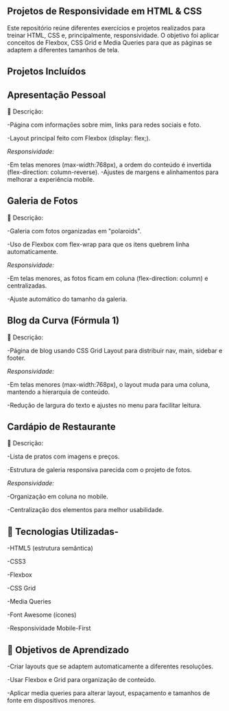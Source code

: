 Projetos de Responsividade em HTML & CSS
-----------------------------------------------------------
Este repositório reúne diferentes exercícios e projetos realizados para treinar HTML, CSS e, principalmente, responsividade.
O objetivo foi aplicar conceitos de Flexbox, CSS Grid e Media Queries para que as páginas se adaptem a diferentes tamanhos de tela.

 Projetos Incluídos
 -------------------
 Apresentação Pessoal
 -


📌 Descrição:

-Página com informações sobre mim, links para redes sociais e foto.

-Layout principal feito com Flexbox (display: flex;).

*Responsividade:*

-Em telas menores (max-width:768px), a ordem do conteúdo é invertida (flex-direction: column-reverse).
-Ajustes de margens e alinhamentos para melhorar a experiência mobile.

Galeria de Fotos
-

📌 Descrição:

-Galeria com fotos organizadas em "polaroids".

-Uso de Flexbox com flex-wrap para que os itens quebrem linha automaticamente.

*Responsividade:*

-Em telas menores, as fotos ficam em coluna (flex-direction: column) e centralizadas.

-Ajuste automático do tamanho da galeria.


Blog da Curva (Fórmula 1)
-

📌 Descrição:

-Página de blog usando CSS Grid Layout para distribuir nav, main, sidebar e footer.

*Responsividade:*

-Em telas menores (max-width:768px), o layout muda para uma coluna, mantendo a hierarquia de conteúdo.

-Redução de largura do texto e ajustes no menu para facilitar leitura.

 Cardápio de Restaurante
 -

📌 Descrição:

-Lista de pratos com imagens e preços.

-Estrutura de galeria responsiva parecida com o projeto de fotos.

*Responsividade:*

-Organização em coluna no mobile.

-Centralização dos elementos para melhor usabilidade.



📌 Tecnologias Utilizadas-
-

-HTML5 (estrutura semântica)

-CSS3

-Flexbox

-CSS Grid

-Media Queries

-Font Awesome (ícones)

-Responsividade Mobile-First

🎯 Objetivos de Aprendizado
-

-Criar layouts que se adaptem automaticamente a diferentes resoluções.

-Usar Flexbox e Grid para organização de conteúdo.

-Aplicar media queries para alterar layout, espaçamento e tamanhos de fonte em dispositivos menores.
